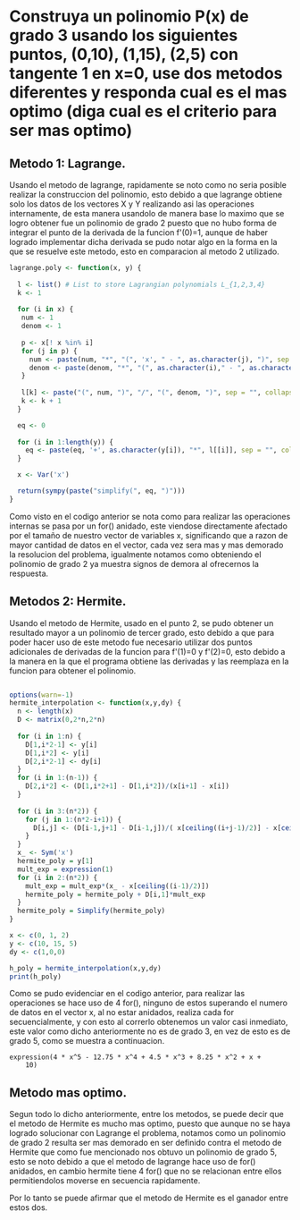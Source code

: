 # Construya un polinomio P(x) de grado 3 usando los siguientes puntos, (0,10), (1,15), (2,5) con tangente 1 en x=0, use dos metodos diferentes y responda cual es el mas optimo (diga cual es el criterio para ser mas optimo)

## Metodo 1: Lagrange.

Usando el metodo de lagrange, rapidamente se noto como no seria posible realizar la construccion del polinomio, esto debido a que lagrange obtiene solo los datos de los vectores X y Y  realizando asi las operaciones internamente, de esta manera usandolo de manera base lo maximo que se logro obtener fue un polinomio de grado 2 puesto que no hubo forma de integrar el punto de la derivada de la funcion f'(0)=1, aunque de haber logrado implementar dicha derivada se pudo notar algo en la forma en la que se resuelve este metodo, esto en comparacion al metodo 2 utilizado.

```R
lagrange.poly <- function(x, y) {
  
  l <- list() # List to store Lagrangian polynomials L_{1,2,3,4}
  k <- 1
  
  for (i in x) {
   num <- 1
   denom <- 1
   
   p <- x[! x %in% i]
   for (j in p) {
     num <- paste(num, "*", "(", 'x', " - ", as.character(j), ")", sep = "", collapse = "")
     denom <- paste(denom, "*", "(", as.character(i)," - ", as.character(j), ")", sep = "", collapse = "")
   }
    
   l[k] <- paste("(", num, ")", "/", "(", denom, ")", sep = "", collapse = "")
   k <- k + 1
  }

  eq <- 0
  
  for (i in 1:length(y)) {
    eq <- paste(eq, '+', as.character(y[i]), "*", l[[i]], sep = "", collapse = "")
  }

  x <- Var('x')

  return(sympy(paste("simplify(", eq, ")")))
}
```

Como visto en el codigo anterior se nota como para realizar las operaciones internas se pasa por un for() anidado, este viendose directamente afectado por el tamaño de nuestro vector de variables x, significando que a razon de mayor cantidad de datos en el vector, cada vez sera mas y mas demorado la resolucion del problema, igualmente notamos como obteniendo el polinomio de grado 2 ya muestra signos de demora al ofrecernos la respuesta.

## Metodos 2: Hermite.

Usando el metodo de Hermite, usado en el punto 2, se pudo obtener un resultado mayor a un polinomio de tercer grado, esto debido a que para poder hacer uso de este metodo fue necesario utilizar dos puntos adicionales de derivadas de la funcion para f'(1)=0 y f'(2)=0, esto debido a la manera en la que el programa obtiene las derivadas y las reemplaza en la funcion para obtener el polinomio.

```R

options(warn=-1)
hermite_interpolation <- function(x,y,dy) {
  n <- length(x)
  D <- matrix(0,2*n,2*n)
  
  for (i in 1:n) {
    D[1,i*2-1] <- y[i]
    D[1,i*2] <- y[i]
    D[2,i*2-1] <- dy[i]
  }
  for (i in 1:(n-1)) {
    D[2,i*2] <- (D[1,i*2+1] - D[1,i*2])/(x[i+1] - x[i])
  }
  
  for (i in 3:(n*2)) {
    for (j in 1:(n*2-i+1)) {
      D[i,j] <- (D[i-1,j+1] - D[i-1,j])/( x[ceiling((i+j-1)/2)] - x[ceiling(j/2)] )
    }
  }
  x_ <- Sym('x')
  hermite_poly = y[1]
  mult_exp = expression(1)
  for (i in 2:(n*2)) {
    mult_exp = mult_exp*(x_ - x[ceiling((i-1)/2)])
    hermite_poly = hermite_poly + D[i,1]*mult_exp
  } 
  hermite_poly = Simplify(hermite_poly)
}

x <- c(0, 1, 2)
y <- c(10, 15, 5)
dy <- c(1,0,0)

h_poly = hermite_interpolation(x,y,dy)
print(h_poly)

```
Como se pudo evidenciar en el codigo anterior, para realizar las operaciones se hace uso de 4 for(), ninguno de estos superando el numero de datos en el vector x, al no estar anidados, realiza cada for secuencialmente, y con esto al correrlo obtenemos un valor casi inmediato, este valor como dicho anteriormente no es de grado 3, en vez de esto es de grado 5, como se muestra a continuacion.

```
expression(4 * x^5 - 12.75 * x^4 + 4.5 * x^3 + 8.25 * x^2 + x + 
    10)
```

## Metodo mas optimo.

Segun todo lo dicho anteriormente, entre los metodos, se puede decir que el metodo de Hermite es mucho mas optimo, puesto que aunque no se haya logrado solucionar con Lagrange el problema, notamos como un polinomio de grado 2 resulta ser mas demorado en ser definido contra el metodo de Hermite que como fue mencionado nos obtuvo un polinomio de grado 5, esto se noto debido a que el metodo de lagrange hace uso de for() anidados, en cambio hermite tiene 4 for() que no se relacionan entre ellos permitiendolos moverse en secuencia rapidamente.

Por lo tanto se puede afirmar que el metodo de Hermite es el ganador entre estos dos. 
